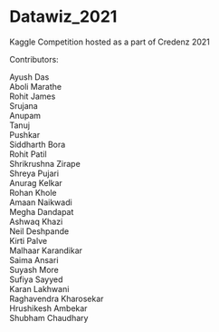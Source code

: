 # Datawiz_2021
Kaggle Competition hosted as a part of Credenz 2021


Contributors:

Ayush Das <BR>
Aboli Marathe<BR>
Rohit James<BR>
Srujana<BR>
Anupam<BR>
Tanuj <BR>
Pushkar<BR>
Siddharth Bora<BR>
Rohit Patil<BR>
Shrikrushna Zirape<BR>
Shreya Pujari<BR>
Anurag Kelkar<BR>
Rohan Khole<BR>
Amaan Naikwadi<BR>
Megha Dandapat<BR>
Ashwaq Khazi<BR>
Neil Deshpande<BR>
Kirti Palve<BR>
Malhaar Karandikar<BR>
Saima Ansari<BR>
Suyash More<BR>
Sufiya Sayyed<BR>
Karan Lakhwani<BR>
Raghavendra Kharosekar<BR>
Hrushikesh Ambekar<BR>
Shubham Chaudhary<BR>
